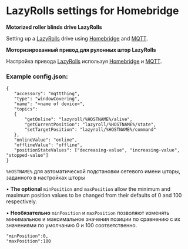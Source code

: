 
# LazyRolls settings for Homebridge

**Motorized roller blinds drive LazyRolls**

Setting up a [LazyRolls](https://github.com/ACE1046/LazyRolls) drive using [Homebridge](https://github.com/homebridge/homebridge) and [MQTT](https://github.com/arachnetech/homebridge-mqttthing).

**Моторизированный привод для рулонных штор LazyRolls**

Настройка привода [LazyRolls](https://github.com/ACE1046/LazyRolls)
используя [Homebridge](https://github.com/homebridge/homebridge) и [MQTT](https://github.com/arachnetech/homebridge-mqttthing). 

### Example config.json:

```
{
   "accessory": "mqttthing",
   "type": "windowCovering",
   "name": "<name of device>",
   "topics": 
   {
       "getOnline": "lazyroll/%HOSTNAME%/alive",
       "getCurrentPosition": "lazyroll/%HOSTNAME%/state",
       "setTargetPosition": "lazyroll/%HOSTNAME%/command"
   },
   "onlineValue": "online",
   "offlineValue": "offline",
   "positionStateValues": ["decreasing-value", "increasing-value", "stopped-value"]
}
```
 

`%HOSTNAME%` для автоматической подстановки сетевого имени шторы, заданного в настройках шторы

• **The optional** `minPosition` and `maxPosition` allow the minimum and maximum position values to be changed from their defaults of 0 and 100 respectively.

• **Необязательно** `minPosition` и `maxPosition` позволяют изменять минимальное и максимальное значения позиции по сравнению с их значениями по умолчанию 0 и 100 соответственно.

```
"minPosition":0,
"maxPosition":100
```

